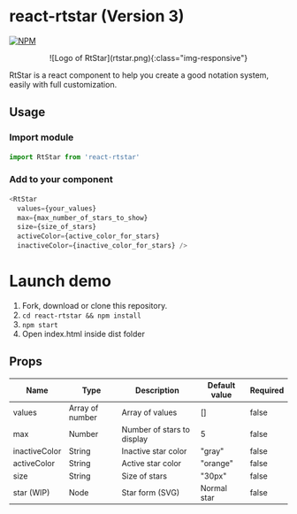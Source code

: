 # react-rtstar (Version 3)

[![NPM](https://nodei.co/npm/react-rtstar.png?compact=true)](https://npmjs.org/package/react-rtstar)

<span style="display:block;text-align:center">
  ![Logo of RtStar](rtstar.png){:class="img-responsive"}
</span>

RtStar is a react component to help you create a good notation system, easily with full customization.

## Usage

### Import module

```javascript
import RtStar from 'react-rtstar'
```

### Add to your component

```javascript
<RtStar 
  values={your_values} 
  max={max_number_of_stars_to_show} 
  size={size_of_stars}
  activeColor={active_color_for_stars}
  inactiveColor={inactive_color_for_stars} />
```

# Launch demo

1. Fork, download or clone this repository.
2. `cd react-rtstar && npm install`
3. `npm start`
4. Open index.html inside dist folder

## Props

| Name          | Type            | Description                | Default value | Required |
|---------------|-----------------|----------------------------|---------------|----------|
| values        | Array of number | Array of values            | []            | false    |
| max           | Number          | Number of stars to display | 5             | false    |
| inactiveColor | String          | Inactive star color        | "gray"        | false    |
| activeColor   | String          | Active star color          | "orange"      | false    |
| size          | String          | Size of stars              | "30px"        | false    |
| star (WIP)    | Node            | Star form (SVG)            | Normal star   | false    |
